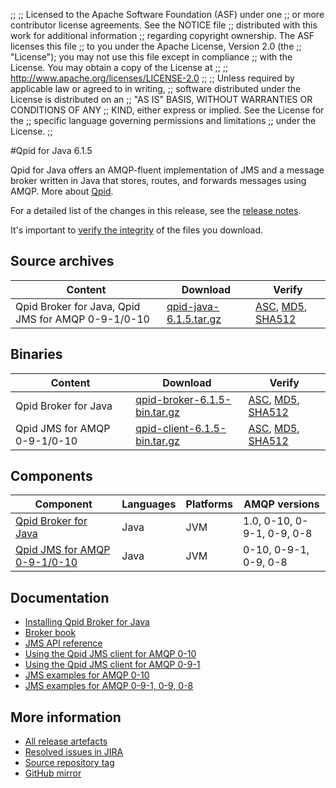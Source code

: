 ;;
;; Licensed to the Apache Software Foundation (ASF) under one
;; or more contributor license agreements.  See the NOTICE file
;; distributed with this work for additional information
;; regarding copyright ownership.  The ASF licenses this file
;; to you under the Apache License, Version 2.0 (the
;; "License"); you may not use this file except in compliance
;; with the License.  You may obtain a copy of the License at
;; 
;;   http://www.apache.org/licenses/LICENSE-2.0
;; 
;; Unless required by applicable law or agreed to in writing,
;; software distributed under the License is distributed on an
;; "AS IS" BASIS, WITHOUT WARRANTIES OR CONDITIONS OF ANY
;; KIND, either express or implied.  See the License for the
;; specific language governing permissions and limitations
;; under the License.
;;

#Qpid for Java 6.1.5

Qpid for Java offers an AMQP-fluent implementation of JMS and a message
broker written in Java that stores, routes, and forwards messages
using AMQP.  More about [Qpid]({{site_url}}/index.html).

For a detailed list of the changes in this release, see the [release
notes](release-notes.html).

It's important to [verify the
integrity]({{site_url}}/download.html#verify-what-you-download) of the
files you download.

## Source archives

| Content | Download | Verify |
|---------|----------|--------|
| Qpid Broker for Java, Qpid JMS for AMQP 0-9-1/0-10 | [qpid-java-6.1.5.tar.gz](http://archive.apache.org/dist/qpid/java/6.1.5/qpid-java-6.1.5.tar.gz) | [ASC](https://archive.apache.org/dist/qpid/java/6.1.5/qpid-java-6.1.5.tar.gz.asc), [MD5](https://archive.apache.org/dist/qpid/java/6.1.5/qpid-java-6.1.5.tar.gz.md5), [SHA512](https://archive.apache.org/dist/qpid/java/6.1.5/qpid-java-6.1.5.tar.gz.sha512) |

## Binaries

| Content | Download | Verify |
|---------|----------|--------|
| Qpid Broker for Java | [qpid-broker-6.1.5-bin.tar.gz](http://archive.apache.org/dist/qpid/java/6.1.5/binaries/qpid-broker-6.1.5-bin.tar.gz) | [ASC](https://archive.apache.org/dist/qpid/java/6.1.5/binaries/qpid-broker-6.1.5-bin.tar.gz.asc), [MD5](https://archive.apache.org/dist/qpid/java/6.1.5/binaries/qpid-broker-6.1.5-bin.tar.gz.md5), [SHA512](https://archive.apache.org/dist/qpid/java/6.1.5/binaries/qpid-broker-6.1.5-bin.tar.gz.sha512) |
| Qpid JMS for AMQP 0-9-1/0-10 | [qpid-client-6.1.5-bin.tar.gz](http://archive.apache.org/dist/qpid/java/6.1.5/binaries/qpid-client-6.1.5-bin.tar.gz) | [ASC](https://archive.apache.org/dist/qpid/java/6.1.5/binaries/qpid-client-6.1.5-bin.tar.gz.asc), [MD5](https://archive.apache.org/dist/qpid/java/6.1.5/binaries/qpid-client-6.1.5-bin.tar.gz.md5), [SHA512](https://archive.apache.org/dist/qpid/java/6.1.5/binaries/qpid-client-6.1.5-bin.tar.gz.sha512) |

## Components

| Component | Languages | Platforms | AMQP versions |
|-----------|-----------|-----------|---------------|
| [Qpid Broker for Java]({{site_url}}/components/broker-j/index.html) | Java | JVM | 1.0, 0-10, 0-9-1, 0-9, 0-8 |
| [Qpid JMS for AMQP 0-9-1/0-10]({{site_url}}/components/jms/amqp-0-x.html) | Java | JVM | 0-10, 0-9-1, 0-9, 0-8 |

## Documentation


<div class="two-column" markdown="1">

 - [Installing Qpid Broker for Java](java-broker/book/Java-Broker-Installation.html)
 - [Broker book](java-broker/book/index.html)
 - [JMS API reference](http://docs.oracle.com/javaee/1.4/api/javax/jms/package-summary.html)
 - [Using the Qpid JMS client for AMQP 0-10](jms-client-0-10/book/index.html)
 - [Using the Qpid JMS client for AMQP 0-9-1](jms-client-0-8/book/index.html)
 - [JMS examples for AMQP 0-10](qpid-jms/examples/index.html)
 - [JMS examples for AMQP 0-9-1, 0-9, 0-8](jms-client-0-8/book/JMS-Client-0-8-Examples.html)

</div>


## More information

 - [All release artefacts](http://archive.apache.org/dist/qpid/java/6.1.5)
 - [Resolved issues in JIRA](https://issues.apache.org/jira/issues/?jql=project+%3D+QPID+AND+fixVersion+%3D+%27qpid-java-6.1.5%27+AND+resolution+%3D+%27fixed%27+ORDER+BY+priority+DESC)
 - [Source repository tag](https://git-wip-us.apache.org/repos/asf/qpid-broker-j.git/tree/refs/tags/6.1.5)
 - [GitHub mirror](https://github.com/apache/qpid-broker-j/tree/6.1.5)

<script type="text/javascript">
  _deferredFunctions.push(function() {
      if ("6.1.5" === "{{current_java_release}}") {
          _modifyCurrentReleaseLinks();
      }
  });
</script>